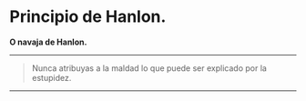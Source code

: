 # Principio de Hanlon.

__O navaja de Hanlon.__

---

> Nunca atribuyas a la maldad lo que puede ser explicado por la estupidez.

---

